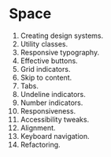 # Space

1. Creating design systems.
2. Utility classes.
3. Responsive typography.
4. Effective buttons.
5. Grid indicators.
6. Skip to content.
7. Tabs.
8. Undeline indicators.
9. Number indicators.
10. Responsiveness.
11. Accessibility tweaks.
12. Alignment.
13. Keyboard navigation.
14. Refactoring.
